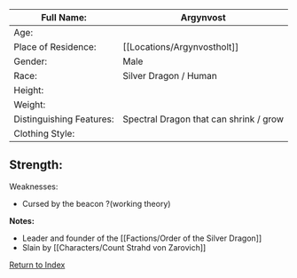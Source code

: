 | Full Name: | Argynvost |
| ---------- | --------- |
| Age:       |           |
|Place of Residence: |[[Locations/Argynvostholt]]|
|Gender: |Male|
|Race: |Silver Dragon / Human|
|Height:||
|Weight:||
|Distinguishing Features: |Spectral Dragon that can shrink / grow|
|Clothing Style:||

Strength:
 -
Weaknesses:
 - Cursed by the beacon ?(working theory)

**Notes:**
- Leader and founder of the [[Factions/Order of the Silver Dragon]]
- Slain by [[Characters/Count Strahd von Zarovich]]

[Return to Index](_index.md)

